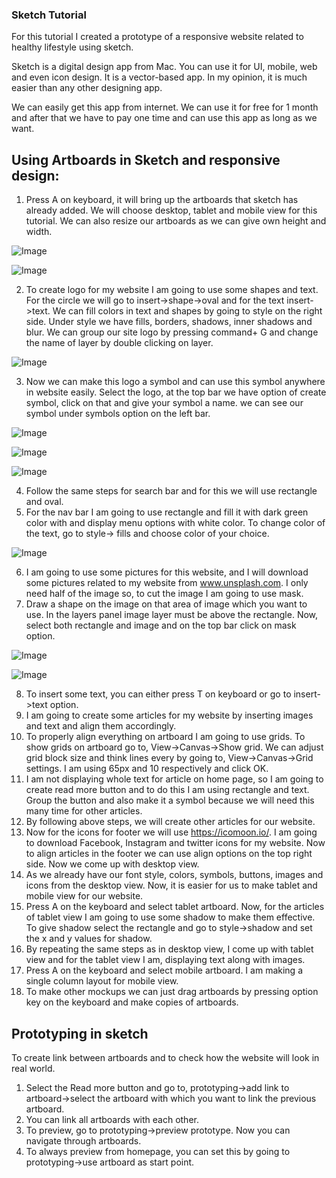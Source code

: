 
### Sketch Tutorial

For this tutorial I created a prototype of a responsive website related to healthy lifestyle using sketch. 

Sketch is a digital design app from Mac. You can use it for UI, mobile, web and even icon design. It is a vector-based app. In my opinion, it is much easier than any other designing app.

We can easily get this app from internet. We can use it for free for 1 month and after that we have to pay one time and can use this app as long as we want.

## Using Artboards in Sketch and responsive design: 

1.	Press A on keyboard, it will bring up the artboards that sketch has already added. We will choose desktop, tablet and mobile view for this tutorial. We can also resize our artboards as we can give own height and width.

![Image](Images/image1.png)

![Image](Images/image1.1.png)

2.	To create logo for my website I am going to use some shapes and text. For the circle we will go to insert->shape->oval and for the text insert->text. We can fill colors in text and shapes by going to style on the right side. Under style we have fills, borders, shadows, inner shadows and blur. We can group our site logo by pressing command+ G and change the name of layer by double clicking on layer.

![Image](Images/image2.png)

3.	Now we can make this logo a symbol and can use this symbol anywhere in website easily. Select the logo, at the top bar we have option of create symbol, click on that and give your symbol a name. we can see our symbol under symbols option on the left bar.

![Image](Images/image3.1.png)

![Image](Images/image3.2.png)

![Image](Images/image3.3.png)

4.	Follow the same steps for search bar and for this we will use rectangle and oval.
5.	For the nav bar I am going to use rectangle and fill it with dark green color with and display menu options with white color. To change color of the text, go to style-> fills and choose color of your choice.

![Image](Images/image4.png)

6.	I am going to use some pictures for this website, and I will download some pictures related to my website from www.unsplash.com. I only need half of the image so, to cut the image I am going to use mask. 
7.	Draw a shape on the image on that area of image which you want to use. In the layers panel image layer must be above the rectangle. Now, select both rectangle and image and on the top bar click on mask option.

![Image](Images/image5.1.png)

![Image](Images/image5.2.png)

8.	To insert some text, you can either press T on keyboard or go to insert->text option. 
9.	I am going to create some articles for my website by inserting images and text and align them accordingly.
10.	To properly align everything on artboard I am going to use grids. To show grids on artboard go to, View->Canvas->Show grid. We can adjust grid block size and think lines every by going to, View->Canvas->Grid settings. I am using 65px and 10 respectively and click OK.
11.	I am not displaying whole text for article on home page, so I am going to create read more button and to do this I am using rectangle and text. Group the button and also make it a symbol because we will need this many time for other articles.
12.	By following above steps, we will create other articles for our website.
13.	Now for the icons for footer we will use https://icomoon.io/. I am going to download Facebook, Instagram and twitter icons for my website. Now to align articles in the footer we can use align options on the top right side. Now we come up with desktop view.
14.	As we already have our font style, colors, symbols, buttons, images and icons from the desktop view. Now, it is easier for us to make tablet and mobile view for our website.
15.	Press A on the keyboard and select tablet artboard. Now, for the articles of tablet view I am going to use some shadow to make them effective. To give shadow select the rectangle and go to style->shadow and set the x and y values for shadow.
16.	By repeating the same steps as in desktop view, I come up with tablet view and for the tablet view I am, displaying text along with images.
17.	Press A on the keyboard and select mobile artboard. I am making a single column layout for mobile view. 
18.	To make other mockups we can just drag artboards by pressing option key on the keyboard and make copies of artboards.


## Prototyping in sketch

To create link between artboards and to check how the website will look in real world.

1.	Select the Read more button and go to, prototyping->add link to artboard->select the artboard with which you want to link the previous artboard.
2.	You can link all artboards with each other.
3.	To preview, go to prototyping->preview prototype. Now you can navigate through artboards.
4.	To always preview from homepage, you can set this by going to prototyping->use artboard as start point.  


